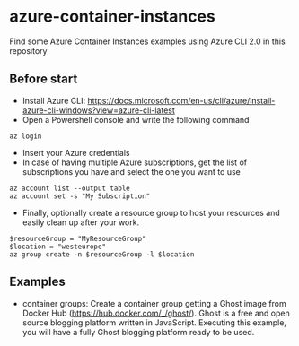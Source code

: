 # azure-container-instances
Find some Azure Container Instances examples using Azure CLI 2.0 in this repository

## Before start
* Install Azure CLI: https://docs.microsoft.com/en-us/cli/azure/install-azure-cli-windows?view=azure-cli-latest
* Open a Powershell console and write the following command
```
az login
```
* Insert your Azure credentials
* In case of having multiple Azure subscriptions, get the list of subscriptions you have and select the one you want to use
```
az account list --output table
az account set -s "My Subscription"
```
* Finally, optionally create a resource group to host your resources and easily clean up after your work.
```
$resourceGroup = "MyResourceGroup"
$location = "westeurope"
az group create -n $resourceGroup -l $location
```
## Examples
* container groups: Create a container group getting a Ghost image from Docker Hub (https://hub.docker.com/_/ghost/). Ghost is a free and open source blogging platform written in JavaScript. Executing this example, you will have a fully Ghost blogging platform ready to be used. 
